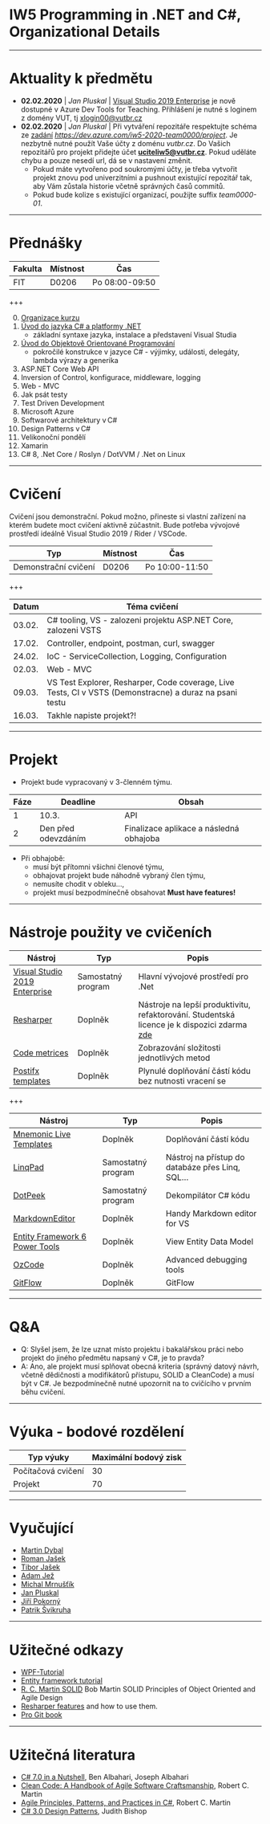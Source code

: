# IW5 Programming in .NET and C#, Organizational Details

---
# Aktuality k předmětu 
<!---  - **18.04.2019** | *Jan Pluskal* | [Registrace](http://goo.gl/mj3ODO) obhajoby projektů - autentizace xlogin00@vutbr.cz. Odevzdání projektu proveďte do WISu jako zip archív bez obj, bin, packages. V případě FEKTu není třeba odevzdávat. --->
  - **02.02.2020** | *Jan Pluskal* | [Visual Studio 2019 Enterprise](https://aka.ms/devtoolsforteaching) je nově dostupné v Azure Dev Tools for Teaching. Přihlášení je nutné s loginem z domény VUT, tj xlogin00@vutbr.cz
  - **02.02.2020** | *Jan Pluskal* | Při vytváření repozitáře respektujte schéma ze [zadání](/Project/README.md) *https://dev.azure.com/iw5-2020-team0000/project*. Je nezbytně nutné použít Vaše účty z doménu *vutbr.cz*. Do Vašich repozitářů pro projekt přidejte účet **uciteliw5@vutbr.cz**. Pokud uděláte chybu a pouze nesedí url, dá se v nastavení změnit.
    * Pokud máte vytvořeno pod soukromými účty, je třeba vytvořit projekt znovu pod univerzitními a pushnout existující repozitář tak, aby Vám zůstala historie včetně správných časů commitů. 
    * Pokud bude kolize s existující organizací, použijte suffix *team0000-01*.
 
--- 
# Přednášky

| Fakulta |    Místnost |            Čas |
| ------- |-------------| -------------- |
| FIT     | D0206       | Po 08:00-09:50 |

+++

0. [Organizace kurzu](https://gitpitch.com/fitiw/5?grs=github&t=white&p=Lectures%2FLecture_00#/)
1. [Úvod do jazyka C# a platformy .NET](https://gitpitch.com/fitiw/5?grs=github&t=white&p=Lectures%2FLecture_01#/)
   * základní syntaxe jazyka, instalace a představení Visual Studia
2. [Úvod do Objektově Orientované Programování](https://gitpitch.com/fitiw/5?grs=github&t=white&p=Lectures%2FLecture_02#/)
   * pokročilé konstrukce v jazyce C# - výjimky, události, delegáty, lambda výrazy a generika
3. ASP.NET Core Web API 
4. Inversion of Control, konfigurace, middleware, logging 
5. Web - MVC 
6. Jak psát testy 
7. Test Driven Development  
8. Microsoft Azure 
9. Softwarové architektury v C# 
10. Design Patterns v C# 
11. Velikonoční pondělí  
12. Xamarin
13. C# 8, .Net Core / Roslyn / DotVVM / .Net on Linux 

--- 
# Cvičení 
Cvičení jsou demonstrační. Pokud možno, přineste si vlastní zařízení na kterém budete moct cvičení aktivně zúčastnit. Bude potřeba vývojové prostředí ideálně Visual Studio 2019 / Rider / VSCode.

| Typ                                  | Místnost | Čas            |
| ------------------------------------ |----------| -------------- |
| Demonstrační cvičení                 | D0206    | Po 10:00-11:50 |

+++

| Datum  |                                                                                            Téma cvičení | 
| ------ | ------------------------------------------------------------------------------------------------------- | 
| 03.02. | C# tooling, VS - zalozeni projektu ASP.NET Core, zalozeni VSTS                                          | 
| 17.02. | Controller, endpoint, postman, curl, swagger                                                            | 
| 24.02. | IoC - ServiceCollection, Logging, Configuration                                                         | 
| 02.03. | Web - MVC                                                                                               |  
| 09.03. | VS Test Explorer, Resharper, Code coverage, Live Tests, CI v VSTS (Demonstracne) a duraz na psani testu | 
| 16.03. | Takhle napiste projekt?!                                                                                | 

---
# Projekt
* Projekt bude vypracovaný v 3-členném týmu. 

| Fáze |               Deadline |                                   Obsah |
| ---- |------------------------| --------------------------------------- |
| 1    |                  10.3. | API                                     |
| 2    |    Den před odevzdáním | Finalizace aplikace a následná obhajoba |

* Při obhajobě:
  * musí být přítomni všichni členové týmu,
  * obhajovat projekt bude náhodně vybraný člen týmu,
  * nemusíte chodit v obleku...,
  * projekt musí bezpodmínečně obsahovat **Must have features!**

--- 
# Nástroje použity ve cvičeních

| Nástroj  |  Typ   | Popis |
| -------- |  ------| -------|
|[Visual Studio 2019 Enterprise](https://aka.ms/devtoolsforteaching)| Samostatný program | Hlavní vývojové prostředí pro .Net |
|[Resharper](https://www.jetbrains.com/resharper/) | Doplněk | Nástroje na lepší produktivitu, refaktorování. Studentská licence je k dispozici zdarma [zde](https://www.jetbrains.com/student/) |
|[Code metrices](https://visualstudiogallery.msdn.microsoft.com/369d38e1-53d3-4f5c-9351-a0560162a6d9) | Doplněk | Zobrazování složitosti jednotlivých metod |
|[Postifx templates](https://github.com/controlflow/resharper-postfix) | Doplněk | Plynulé doplňování částí kódu bez nutnosti vracení se |

+++

| Nástroj  |  Typ   | Popis |
| -------- |  ------| -------|
|[Mnemonic Live Templates](https://github.com/JetBrains/mnemonics) | Doplněk | Doplňování částí kódu |
|[LinqPad](http://www.linqpad.net/) | Samostatný program  | Nástroj na přístup do databáze přes Linq, SQL… |
|[DotPeek](https://www.jetbrains.com/decompiler/) | Samostatný program  | Dekompilátor C# kódu |
|[MarkdownEditor](https://marketplace.visualstudio.com/items?itemName=MadsKristensen.MarkdownEditor)| Doplněk| Handy Markdown editor for VS |
|[Entity Framework 6 Power Tools](https://marketplace.visualstudio.com/items?itemName=ErikEJ.EntityFramework6PowerToolsCommunityEdition)| Doplněk| View Entity Data Model|
|[OzCode](https://www.oz-code.com/)| Doplněk| Advanced debugging tools |
|[GitFlow](https://marketplace.visualstudio.com/items?itemName=vs-publisher-57624.GitFlowforVisualStudio2017)| Doplněk| GitFlow|

--- 
# Q&A

* Q: Slyšel jsem, že lze uznat místo projektu i bakalářskou práci nebo projekt do jiného předmětu napsaný v C#, je to pravda?
* A: Ano, ale projekt musí splňovat obecná kriteria (správný datový návrh, včetně dědičnosti a modifikátorů přístupu, SOLID a CleanCode) a musí být v C#. Je bezpodmínečně nutné upozornit na to cvičícího v prvním běhu cvičení.

---
# Výuka - bodové rozdělení

|          Typ výuky |     Maximální bodový zisk |
| ------------------ | ------------------------- |
| Počítačová cvičení |                        30 |
| Projekt            |                        70 |

--- 
# Vyučující
* [Martin Dybal](https://www.dybal.it/)
* [Roman Jašek]()
* [Tibor Jašek]()
* [Adam Jež]()
* [Michal Mrnušťík]()
* [Jan Pluskal](http://www.fit.vutbr.cz/~ipluskal/)
* [Jiří Pokorný]()
* [Patrik Švikruha]()

--- 
# Užitečné odkazy
* [WPF-Tutorial](https://wpf-tutorial.com/)
* [Entity framework tutorial](http://www.entityframeworktutorial.net/code-first/entity-framework-code-first.aspx)
* [R. C. Martin SOLID](https://youtu.be/TMuno5RZNeE?t=757) Bob Martin SOLID Principles of Object Oriented and Agile Design 
* [Resharper features](https://www.jetbrains.com/resharper/features/) and how to use them.
* [Pro Git book](https://git-scm.com/book/en/v2)

--- 
# Užitečná literatura
* [C# 7.0 in a Nutshell](http://www.albahari.com/nutshell/about.aspx), Ben Albahari, Joseph Albahari
* [Clean Code: A Handbook of Agile Software Craftsmanship](https://books.google.cz/books?id=hjEFCAAAQBAJ), Robert C. Martin
* [Agile Principles, Patterns, and Practices in C#](https://books.google.cz/books?id=hckt7v6g09oC), Robert C. Martin
* [C# 3.0 Design Patterns](https://books.google.cz/books?id=pD2XMZLGUAYC), Judith Bishop
